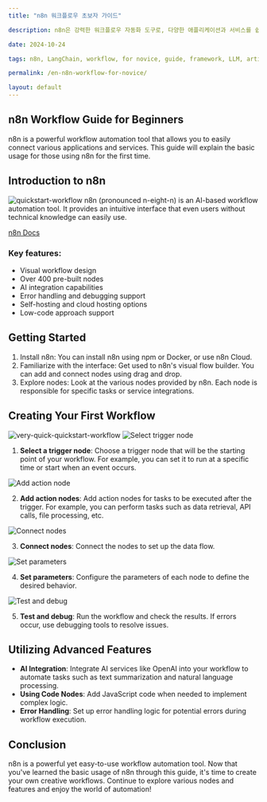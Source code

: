 ```yaml
---
title: "n8n 워크플로우 초보자 가이드"

description: n8n은 강력한 워크플로우 자동화 도구로, 다양한 애플리케이션과 서비스를 쉽게 연결할 수 있게 해줍니다. 이 가이드에서는 n8n을 처음 사용하는 분들을 위해 기본적인 사용법을 설명하겠습니다.

date: 2024-10-24

tags: n8n, LangChain, workflow, for novice, guide, framework, LLM, artificial intelligence

permalink: /en-n8n-workflow-for-novice/

layout: default
---
```


## n8n Workflow Guide for Beginners

n8n is a powerful workflow automation tool that allows you to easily connect various applications and services. This guide will explain the basic usage for those using n8n for the first time.

## Introduction to n8n

<img src="{{site.assets}}{{ page.permalink }}l1-c4-nathans-workflow.png" alt="quickstart-workflow"> n8n (pronounced n-eight-n) is an AI-based workflow automation tool. It provides an intuitive interface that even users without technical knowledge can easily use.

[n8n Docs](https://docs.n8n.io/)

### Key features:

- Visual workflow design
- Over 400 pre-built nodes
- AI integration capabilities
- Error handling and debugging support
- Self-hosting and cloud hosting options
- Low-code approach support

## Getting Started

1. Install n8n: You can install n8n using npm or Docker, or use n8n Cloud.
2. Familiarize with the interface: Get used to n8n's visual flow builder. You can add and connect nodes using drag and drop.
3. Explore nodes: Look at the various nodes provided by n8n. Each node is responsible for specific tasks or service integrations.

## Creating Your First Workflow

<img src="{{site.assets}}{{ page.permalink }}very-quick-quickstart-workflow.png" alt="very-quick-quickstart-workflow">

<img src="{{site.assets}}{{ page.permalink }}l1-c1-canvas.png" alt="Select trigger node">

1. **Select a trigger node**: Choose a trigger node that will be the starting point of your workflow. For example, you can set it to run at a specific time or start when an event occurs.

<img src="{{site.assets}}{{ page.permalink }}l1-c1-node-menu-drilldown.gif" alt="Add action node">

2. **Add action nodes**: Add action nodes for tasks to be executed after the trigger. For example, you can perform tasks such as data retrieval, API calls, file processing, etc.

<img src="{{site.assets}}{{ page.permalink }}l1-c2-successfully-executed-workflow.png" alt="Connect nodes">

3. **Connect nodes**: Connect the nodes to set up the data flow.

<img src="{{site.assets}}{{ page.permalink }}l1-c-2-hacker-news-node-parameters.png" alt="Set parameters">

4. **Set parameters**: Configure the parameters of each node to define the desired behavior.

<img src="{{site.assets}}{{ page.permalink }}l1-c2-results-in-table-view-for-the-hacker-news-node.png" alt="Test and debug">

5. **Test and debug**: Run the workflow and check the results. If errors occur, use debugging tools to resolve issues.

## Utilizing Advanced Features

- **AI Integration**: Integrate AI services like OpenAI into your workflow to automate tasks such as text summarization and natural language processing.
- **Using Code Nodes**: Add JavaScript code when needed to implement complex logic.
- **Error Handling**: Set up error handling logic for potential errors during workflow execution.

## Conclusion

n8n is a powerful yet easy-to-use workflow automation tool. Now that you've learned the basic usage of n8n through this guide, it's time to create your own creative workflows. Continue to explore various nodes and features and enjoy the world of automation!
